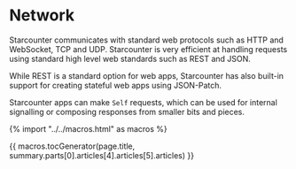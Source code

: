 # Network

Starcounter communicates with standard web protocols such as HTTP and WebSocket, TCP and UDP. Starcounter is very efficient at handling requests using standard high level web standards such as REST and JSON.

While REST is a standard option for web apps, Starcounter has also built-in support for creating stateful web apps using JSON-Patch.

Starcounter apps can make `Self` requests, which can be used for internal signalling or composing responses from smaller bits and pieces.

{% import "../../macros.html" as macros %}

{{ macros.tocGenerator(page.title, summary.parts[0].articles[4].articles[5].articles) }}
